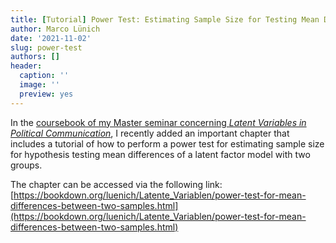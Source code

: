 ```yaml
---
title: [Tutorial] Power Test: Estimating Sample Size for Testing Mean Differences of Latent Factors
author: Marco Lünich
date: '2021-11-02'
slug: power-test
authors: []
header:
  caption: ''
  image: ''
  preview: yes
---
```


In the [coursebook of my Master seminar concerning *Latent Variables in Political Communication*](https://bookdown.org/luenich/Latente_Variablen/), I recently added an important chapter that includes a tutorial of how to perform a power test for estimating sample size for hypothesis testing mean differences of a latent factor model with two groups.

The chapter can be accessed via the following link: [https://bookdown.org/luenich/Latente_Variablen/power-test-for-mean-differences-between-two-samples.html](https://bookdown.org/luenich/Latente_Variablen/power-test-for-mean-differences-between-two-samples.html)
